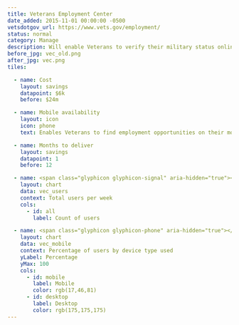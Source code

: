 ```yaml
---
title: Veterans Employment Center
date_added: 2015-11-01 00:00:00 -0500
vetsdotgov_url: https://www.vets.gov/employment/
status: normal
category: Manage
description: Will enable Veterans to verify their military status online!
before_jpg: vec_old.png
after_jpg: vec.png
tiles:

  - name: Cost
    layout: savings
    datapoint: $6k
    before: $24m

  - name: Mobile availability
    layout: icon
    icon: phone
    text: Enables Veterans to find employment opportunities on their mobile devices   

  - name: Months to deliver
    layout: savings
    datapoint: 1
    before: 12

  - name: <span class="glyphicon glyphicon-signal" aria-hidden="true"></span><p>Site Traffic</p>
    layout: chart
    data: vec_users
    context: Total users per week
    cols:
      - id: all
        label: Count of users

  - name: <span class="glyphicon glyphicon-phone" aria-hidden="true"></span><p>Mobile Usage</p>
    layout: chart
    data: vec_mobile
    context: Percentage of users by device type used
    yLabel: Percentage
    yMax: 100
    cols:
      - id: mobile
        label: Mobile
        color: rgb(17,46,81)
      - id: desktop
        label: Desktop
        color: rgb(175,175,175)
---
```


